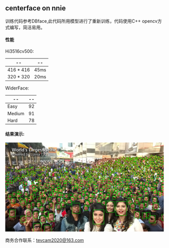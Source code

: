 ## centerface on nnie

训练代码参考DBface,此代码所用模型进行了重新训练，代码使用C++ opencv方式编写，简洁易用。

#### 性能

Hi3516cv500:

| --        | --   |
| --------- | ---- |
| 416 * 416 | 45ms |
| 320 * 320 | 20ms |

WiderFace:

| --     | --   |
| ------ | ---- |
| Easy   | 92   |
| Medium | 91   |
| Hard   | 78   |

#### 结果演示:

![image](./data/test.jpg)



商务合作联系：tevcam2020@163.com

